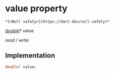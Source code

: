 


# value property




    *[<Null safety>](https://dart.dev/null-safety)*


[double](https://api.flutter.dev/flutter/dart-core/double-class.html)? value
  
_read / write_






## Implementation

```dart
double? value;


```








